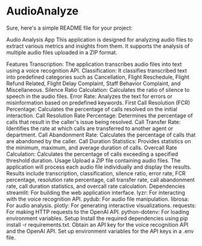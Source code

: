 # AudioAnalyze

Sure, here's a simple README file for your project:

Audio Analysis App
This application is designed for analyzing audio files to extract various metrics and insights from them. It supports the analysis of multiple audio files uploaded in a ZIP format.

Features
Transcription: The application transcribes audio files into text using a voice recognition API.
Classification: It classifies transcribed text into predefined categories such as Cancellation, Flight Reschedule, Flight Refund Related, Flight Delay Complaint, Staff Behavior Complaint, and Miscellaneous.
Silence Ratio Calculation: Calculates the ratio of silence to speech in the audio files.
Error Rate: Analyzes the text for errors or misinformation based on predefined keywords.
First Call Resolution (FCR) Percentage: Calculates the percentage of calls resolved on the initial interaction.
Call Resolution Rate Percentage: Determines the percentage of calls that result in the caller's issue being resolved.
Call Transfer Rate: Identifies the rate at which calls are transferred to another agent or department.
Call Abandonment Rate: Calculates the percentage of calls that are abandoned by the caller.
Call Duration Statistics: Provides statistics on the minimum, maximum, and average duration of calls.
Overcall Rate Calculation: Calculates the percentage of calls exceeding a specified threshold duration.
Usage
Upload a ZIP file containing audio files.
The application will process each audio file individually and display the results.
Results include transcription, classification, silence ratio, error rate, FCR percentage, resolution rate percentage, call transfer rate, call abandonment rate, call duration statistics, and overcall rate calculation.
Dependencies
streamlit: For building the web application interface.
lyzr: For interacting with the voice recognition API.
pydub: For audio file manipulation.
librosa: For audio analysis.
plotly: For generating interactive visualizations.
requests: For making HTTP requests to the OpenAI API.
python-dotenv: For loading environment variables.
Setup
Install the required dependencies using pip install -r requirements.txt.
Obtain an API key for the voice recognition API and the OpenAI API.
Set up environment variables for the API keys in a .env file.
